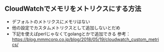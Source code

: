 ## CloudWatchでメモリをメトリクスにする方法 
- デフォルトのメトリクスにメモリはない
- 他の設定でカスタムメトリクスとして追加しないとだめ
- 下記を使えばperlじゃなくてgolangとかで追加できる
参考：https://blog.mmmcorp.co.jp/blog/2018/05/19/cloudwatch_custom_metrics/
